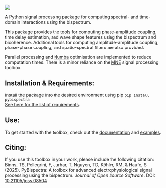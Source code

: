 ![](docs/source/_static/logo.gif)

A Python signal processing package for computing spectral- and time-domain
interactions using the bispectrum.

This package provides the tools for computing phase-amplitude coupling, time
delay estimation, and wave shape features using the bispectrum and bicoherence.
Additional tools for computing amplitude-amplitude coupling, phase-phase
coupling, and spatio-spectral filters are also provided.

Parallel processing and [Numba](https://numba.pydata.org/) optimisation are
implemented to reduce computation times. There is a minor reliance on the
[MNE](https://mne.tools/stable/index.html) signal processing toolbox.

## Installation & Requirements:
Install the package into the desired environment using pip `pip install pybispectra`<br/>
[See here for the list of requirements](requirements.txt).

## Use:
To get started with the toolbox, check out the [documentation](https://pybispectra.readthedocs.io/en/1.0.0/) and [examples](https://pybispectra.readthedocs.io/en/1.0.0/examples.html).

## Citing:
If you use this toolbox in your work, please include the following citation:<br/>
Binns, TS, Pellegrini, F, Jurhar, T, Nguyen, TD, Köhler, RM, & Haufe, S (2025). PyBispectra: A toolbox for advanced electrophysiological signal processing using the bispectrum. *Journal of Open Source Software*. DOI: [10.21105/joss.08504](https://doi.org/10.21105/joss.08504)
